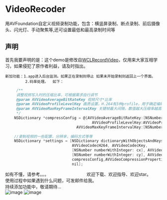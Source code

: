 # VideoRecoder

用AVFoundation自定义视频录制功能，包含：横竖屏录制、断点录制、前后摄像头、闪光灯、手动聚焦等,还可设置最低和最高录制时间等
## 声明

首先我要声明的是：这个demo是修改自[WCLRecordVideo](https://github.com/631106979/WCLRecordVideo)，仅用来大家互相学习，如果侵犯了原作者利益，请及时指出。</br>
```
新加功能：1.app进入后台监测。如果正在录制则停止 如果未开始录制则返回上一个界面。
         2.码率处理。  如下： 
```
```objective-C
     /**
     调整视频写入时的压缩比率，可根据需求自行调节 
     @param AVVideoAverageBitRateKey 视频尺寸*比率
     @param AVVideoProfileLevelKey 画质设置，H.264有3种profile，用于确定编码过程中帧间压缩使用的算法，这里使用Main
     @param AVVideoMaxKeyFrameIntervalKey 关键帧最大间隔，数值越大压缩率越高
     */
    NSDictionary *compressConfig = @{AVVideoAverageBitRateKey:[NSNumber numberWithInteger:cx*cy*3.0],
                                       AVVideoProfileLevelKey:AVVideoProfileLevelH264MainAutoLevel,
                                AVVideoMaxKeyFrameIntervalKey:[NSNumber numberWithInteger:10]};
    
    //录制视频的一些配置，分辨率，编码方式等等
    NSDictionary *settings = [NSDictionary dictionaryWithObjectsAndKeys:
                              AVVideoCodecH264, AVVideoCodecKey,
                              [NSNumber numberWithInteger: cx], AVVideoWidthKey,
                              [NSNumber numberWithInteger: cy], AVVideoHeightKey,
                              compressConfig,AVVideoCompressionPropertiesKey,
                              nil];
```
如有不懂，请参考。。。                              
欢迎下载、欢迎指导、欢迎star。</br>
使用过程中如果遇到什么问题，可发邮件给我。</br>
持续添加功能中，敬请期待...</br>
![image](https://github.com/haolizi/VideoRecord/blob/master/pause.jpg)
![image](https://github.com/haolizi/VideoRecord/blob/master/star.jpg)



